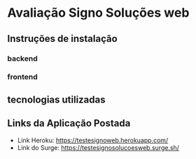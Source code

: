 # Avaliação Signo Soluções web

## Instruções de instalação 

### backend

### frontend

## tecnologias utilizadas

## Links da Aplicação Postada
- Link Heroku: https://testesignoweb.herokuapp.com/
- Link do Surge: https://testesignosolucoesweb.surge.sh/

